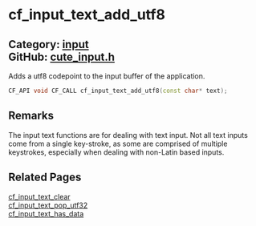 [](../header.md ':include')

# cf_input_text_add_utf8

Category: [input](/api_reference?id=input)  
GitHub: [cute_input.h](https://github.com/RandyGaul/cute_framework/blob/master/include/cute_input.h)  
---

Adds a utf8 codepoint to the input buffer of the application.

```cpp
CF_API void CF_CALL cf_input_text_add_utf8(const char* text);
```

## Remarks

The input text functions are for dealing with text input. Not all text inputs come from a single key-stroke, as some are comprised of
multiple keystrokes, especially when dealing with non-Latin based inputs.

## Related Pages

[cf_input_text_clear](/input/cf_input_text_clear.md)  
[cf_input_text_pop_utf32](/input/cf_input_text_pop_utf32.md)  
[cf_input_text_has_data](/input/cf_input_text_has_data.md)  
